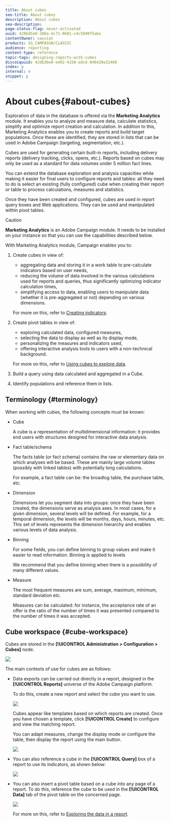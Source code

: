 ```yaml
---
title: About cubes
seo-title: About cubes
description: About cubes
seo-description: 
page-status-flag: never-activated
uuid: 429bd5e9-288a-4c71-9b01-c4c5690f5abe
contentOwner: sauviat
products: SG_CAMPAIGN/CLASSIC
audience: reporting
content-type: reference
topic-tags: designing-reports-with-cubes
discoiquuid: 42db3be8-ee02-4158-adcd-846420a32460
index: y
internal: n
snippet: y
---
```


# About cubes{#about-cubes}

Exploration of data in the database is offered via the **Marketing Analytics** module. It enables you to analyze and measure data, calculate statistics, simplify and optimize report creation and calculation. In addition to this, Marketing Analytics enables you to create reports and build target populations. Once these are identified, they are stored in lists that can be used in Adobe Campaign (targeting, segmentation, etc.).

Cubes are used for generating certain built-in reports, including delivery reports (delivery tracking, clicks, opens, etc.). Reports based on cubes may only be used as a standard for data volumes under 5 million fact lines.

You can extend the database exploration and analysis capacities while making it easier for final users to configure reports and tables: all they need to do is select an existing (fully configured) cube when creating their report or table to process calculations, measures and statistics.

Once they have been created and configured, cubes are used in report query boxes and Web applications. They can be used and manipulated within pivot tables.

>[!CAUTION]
>
>**Marketing Analytics** is an Adobe Campaign module. It needs to be installed on your instance so that you can use the capabilities described below.

With Marketing Analytics module, Campaign enables you to:

1. Create cubes in view of:

    * aggregating data and storing it in a work table to pre-calculate indicators based on user needs,
    * reducing the volume of data involved in the various calculations used for reports and queries, thus significantly optimizing indicator calculation times,
    * simplifying access to data, enabling users to manipulate data (whether it is pre-aggregated or not) depending on various dimensions.

   For more on this, refer to [Creating indicators](https://helpx.adobe.com/campaign/standard/reporting/using/creating-indicators.html).

1. Create pivot tables in view of:

    * exploring calculated data, configured measures,
    * selecting the data to display as well as its display mode,
    * personalizing the measures and indicators used,
    * offering interactive analysis tools to users with a non-technical background.

   For more on this, refer to [Using cubes to explore data](https://helpx.adobe.com/campaign/standard/reporting/using/using-cubes-to-explore-data.html).

1. Build a query using data calculated and aggregated in a Cube.
1. Identify populations and reference them in lists.

## Terminology {#terminology}

When working with cubes, the following concepts must be known:

* Cube

  A cube is a representation of multidimensional information: it provides end users with structures designed for interactive data analysis.

* Fact table/schema

  The facts table (or fact schema) contains the raw or elementary data on which analyses will be based. These are mainly large volume tables (possibly with linked tables) with potentially long calculations.

  For example, a fact table can be: the broadlog table, the purchase table, etc.

* Dimension

  Dimensions let you segment data into groups: once they have been created, the dimensions serve as analysis axes. In most cases, for a given dimension, several levels will be defined. For example, for a temporal dimension, the levels will be months, days, hours, minutes, etc. This set of levels represents the dimension hierarchy and enables various levels of data analysis.

* Binning

  For some fields, you can define binning to group values and make it easier to read information. Binning is applied to levels

  We recommend that you define binning when there is a possibility of many different values.

* Measure

  The most frequent measures are sum, average, maximum, minimum, standard deviation etc.

  Measures can be calculated: for instance, the acceptance rate of an offer is the ratio of the number of times it was presented compared to the number of times it was accepted.

## Cube workspace {#cube-workspace}

Cubes are stored in the **[!UICONTROL Administration > Configuration > Cubes]** node.

![](assets/s_advuser_cube_node.png)

The main contexts of use for cubes are as follows:

* Data exports can be carried out directly in a report, designed in the **[!UICONTROL Reports]** universe of the Adobe Campaign platform.

  To do this, create a new report and select the cube you want to use.

  ![](assets/cube_create_new.png)

  Cubes appear like templates based on which reports are created. Once you have chosen a template, click **[!UICONTROL Create]** to configure and view the matching report.

  You can adapt measures, change the display mode or configure the table, then display the report using the main button.

  ![](assets/cube_display_new.png)

* You can also reference a cube in the **[!UICONTROL Query]** box of a report to use its indicators, as shown below:

  ![](assets/s_advuser_query_using_a_cube.png)

* You can also insert a pivot table based on a cube into any page of a report. To do this, reference the cube to be used in the **[!UICONTROL Data]** tab of the pivot table on the concerned page.

  ![](assets/s_advuser_cube_in_report.png)

  For more on this, refer to [Exploring the data in a report](https://helpx.adobe.com/campaign/standard/reporting/using/using-cubes-to-explore-data.html#exploring-the-data-in-a-report).


